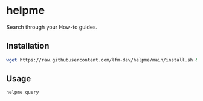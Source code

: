 # helpme

Search through your How-to guides.

## Installation

```bash
wget https://raw.githubusercontent.com/lfm-dev/helpme/main/install.sh && bash install.sh
```

## Usage

```bash
helpme query
```
